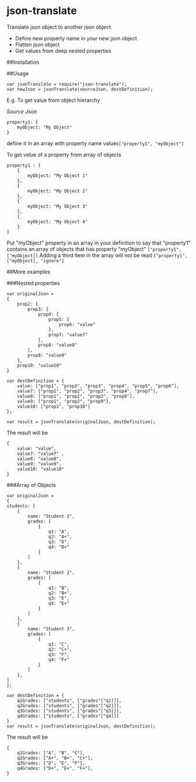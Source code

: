 # json-translate
Translate json object to another json object
 * Define new property name in your new json object
 * Flatten json object
 * Get values from deep nested properties

##Installation

##Usage
```
var jsonTranslate = require("json-translate");
var newJson = jsonTranslate(sourceJson, destDefinition);
```

E.g.
To get value from object hierarchy

*Source Json*
```
property1: {
    myObject: "My Object"
}
```
define it in an array with property name values`["property1", "myObject"]`

To get value of a property from array of objects
```
property1 : [
	{
		myObject: "My Object 1"
	},
	{
		myObject: "My Object 2"
	},
	{
		myObject: "My Object 3"
	},
	{
		myObject: "My Object 4"
	}
]
```
Put "myObject" property in an array in your definition to say that "property1" contains an array of objects that has property "myObject"
`["property1", ["myObject]]`
Adding a third item in the array will not be read `["property1", ["myObject], "ignore"]`

##More examples

###Nested properties

```
var originalJson = 
{
	prop2: {
		prop3: {
			prop4: {
				prop5: {
					prop6: "value"
				},
				prop7: "value7"
			},
			prop8: "value8"
		},
		prop9: "value9"
	},
	prop10: "value10"
}
	
var destDefinition = {
	value: ["prop1", "prop2", "prop3", "prop4", "prop5", "prop6"],
	value7: ["prop1", "prop2", "prop3", "prop4", "prop7"],
	value8: ["prop1", "prop2", "prop3", "prop8"],
	value9: ["prop1", "prop2", "prop9"],
	value10: ["prop1", "prop10"]
};

var result = jsonTranslate(originalJson, destDefinition);
```

The result will be 
```
{ 
	value: "value",
	value7: "value7" ,
	value8: "value8",
	value9: "value9",
	value10: "value10"
}
```

###Array of Objects
```
var originalJson = 
{
students: [
	{
		name: "Student 1",
		grades: [
			{
				q1: "A",
				q2: "A+",
				q3: "D",
				q4: "D+"
			}
		]
	},
	{
		name: "Student 2",
		grades: [
			{
				q1: "B",
				q2: "B+",
				q3: "E",
				q4: "E+"
			}
		]
	},
	{
		name: "Student 3",
		grades: [
			{
				q1: "C",
				q2: "C+",
				q3: "F",
				q4: "F+"
			}
		]
	},
]
};

var destDefinition = {
	q1Grades: ["students", ["grades"["q1]]],
	q2Grades: ["students", ["grades"["q2]]],
	q3Grades: ["students", ["grades"["q3]]],
	q4Grades: ["students", ["grades"["q4]]]
}
var result = jsonTranslate(originalJson, destDefinition);
```

The result will be
```
{
	q1Grades: ["A", "B", "C"],
	q2Grades: ["A+", "B+", "C+"],
	q3Grades: ["D", "E", "F"],
	q4Grades: ["D+", "E+", "F+"],
}
```
